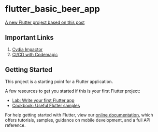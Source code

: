# flutter_basic_beer_app

[A new Flutter project based on this post](https://blog.brainsandbeards.com/how-to-add-camera-support-to-a-flutter-app-c1dfd6b78823)

## Important Links

1. [Cydia Impactor](http://www.cydiaimpactor.com/)
2. [CI/CD with Codemagic](https://medium.com/flutter-community/developing-and-debugging-flutter-apps-for-ios-without-a-mac-8d362a8ec667)

## Getting Started

This project is a starting point for a Flutter application.

A few resources to get you started if this is your first Flutter project:

- [Lab: Write your first Flutter app](https://flutter.dev/docs/get-started/codelab)
- [Cookbook: Useful Flutter samples](https://flutter.dev/docs/cookbook)

For help getting started with Flutter, view our 
[online documentation](https://flutter.dev/docs), which offers tutorials, 
samples, guidance on mobile development, and a full API reference.

